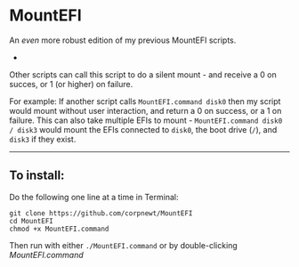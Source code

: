 # MountEFI
An *even* more robust edition of my previous MountEFI scripts.

-

Other scripts can call this script to do a silent mount - and receive a 0 on succes, or 1 (or higher) on failure.

For example:  If another script calls `MountEFI.command disk0` then my script would mount without user interaction, and return a 0 on success, or a 1 on failure.  This can also take multiple EFIs to mount - `MountEFI.command disk0 / disk3` would mount the EFIs connected to `disk0`, the boot drive (`/`), and `disk3` if they exist.

***

## To install:

Do the following one line at a time in Terminal:

    git clone https://github.com/corpnewt/MountEFI
    cd MountEFI
    chmod +x MountEFI.command
    
Then run with either `./MountEFI.command` or by double-clicking *MountEFI.command*
